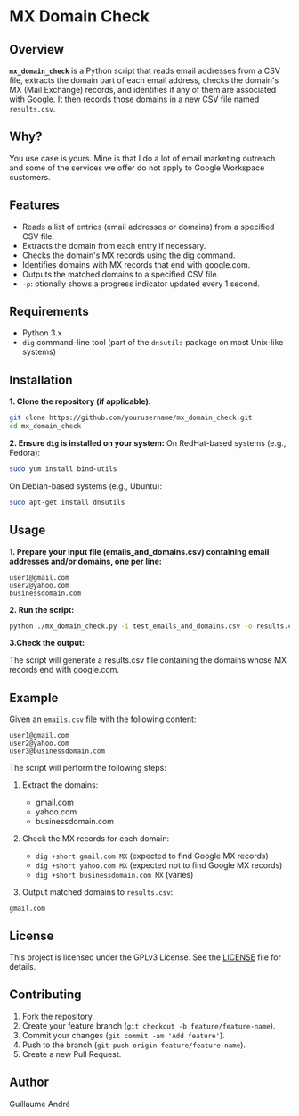 MX Domain Check
===

## Overview

**`mx_domain_check`** is a Python script that reads email addresses from a CSV file, extracts the domain part of each email address, checks the domain's MX (Mail Exchange) records, and identifies if any of them are associated with Google. It then records those domains in a new CSV file named `results.csv`.

## Why?
You use case is yours. Mine is that I do a lot of email marketing outreach and some of the services we offer do not apply to Google Workspace customers.

## Features

- Reads a list of entries (email addresses or domains) from a specified CSV file.
- Extracts the domain from each entry if necessary.
- Checks the domain's MX records using the dig command.
- Identifies domains with MX records that end with google.com.
- Outputs the matched domains to a specified CSV file.
- `-p`: otionally shows a progress indicator updated every 1 second.

## Requirements

- Python 3.x
- `dig` command-line tool (part of the `dnsutils` package on most Unix-like systems)

## Installation

**1. Clone the repository (if applicable):**
```sh
git clone https://github.com/yourusername/mx_domain_check.git
cd mx_domain_check
```

**2. Ensure `dig` is installed on your system:**
On RedHat-based systems (e.g., Fedora):
```sh
sudo yum install bind-utils
```

On Debian-based systems (e.g., Ubuntu):
```sh
sudo apt-get install dnsutils
```

## Usage

**1. Prepare your input file (emails_and_domains.csv) containing email addresses and/or domains, one per line:**

```csv
user1@gmail.com
user2@yahoo.com
businessdomain.com
```

**2. Run the script:**

```sh
python ./mx_domain_check.py -i test_emails_and_domains.csv -o results.csv -p
```

**3.Check the output:**

The script will generate a results.csv file containing the domains whose MX records end with google.com.


## Example

Given an `emails.csv` file with the following content:
```csv
user1@gmail.com
user2@yahoo.com
user3@businessdomain.com
```

The script will perform the following steps:
1. Extract the domains:
    - gmail.com
    - yahoo.com
    - businessdomain.com

2. Check the MX records for each domain:
    - `dig +short gmail.com MX` (expected to find Google MX records)
    - `dig +short yahoo.com MX` (expected not to find Google MX records)
    - `dig +short businessdomain.com MX` (varies)

3. Output matched domains to `results.csv`:
```csv
gmail.com
```

## License

This project is licensed under the GPLv3 License. See the [LICENSE](LICENSE) file for details.

## Contributing

1. Fork the repository.
2. Create your feature branch (`git checkout -b feature/feature-name`).
3. Commit your changes (`git commit -am 'Add feature'`).
4. Push to the branch (`git push origin feature/feature-name`).
5. Create a new Pull Request.

## Author

Guillaume André
